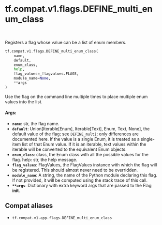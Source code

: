 <div itemscope itemtype="http://developers.google.com/ReferenceObject">
<meta itemprop="name" content="tf.compat.v1.flags.DEFINE_multi_enum_class" />
<meta itemprop="path" content="Stable" />
</div>

# tf.compat.v1.flags.DEFINE_multi_enum_class

<!-- Insert buttons and diff -->

<table class="tfo-notebook-buttons tfo-api" align="left">
</table>



Registers a flag whose value can be a list of enum members.

``` python
tf.compat.v1.flags.DEFINE_multi_enum_class(
    name,
    default,
    enum_class,
    help,
    flag_values=_flagvalues.FLAGS,
    module_name=None,
    **args
)
```



<!-- Placeholder for "Used in" -->

Use the flag on the command line multiple times to place multiple
enum values into the list.

#### Args:


* <b>`name`</b>: str, the flag name.
* <b>`default`</b>: Union[Iterable[Enum], Iterable[Text], Enum, Text, None], the
    default value of the flag; see
    `DEFINE_multi`; only differences are documented here. If the value is
    a single Enum, it is treated as a single-item list of that Enum value.
    If it is an iterable, text values within the iterable will be converted
    to the equivalent Enum objects.
* <b>`enum_class`</b>: class, the Enum class with all the possible values for the flag.
    help: str, the help message.
* <b>`flag_values`</b>: FlagValues, the FlagValues instance with which the flag will be
  registered. This should almost never need to be overridden.
* <b>`module_name`</b>: A string, the name of the Python module declaring this flag. If
  not provided, it will be computed using the stack trace of this call.
* <b>`**args`</b>: Dictionary with extra keyword args that are passed to the Flag
  __init__.

## Compat aliases

* `tf.compat.v1.app.flags.DEFINE_multi_enum_class`

